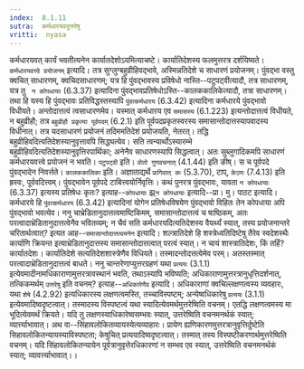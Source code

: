 ```yaml
---
index:  8.1.11
sutra:  कर्मधारयवदुत्तरेषु
vritti:  nyasa
---
```


कर्मधारयवत् कार्यं भवतीत्यनेन कार्यातदेशोऽयमित्याचष्टे। कार्यातिदेशस्य फलमुत्तरत्र दर्शयिष्यते। `कर्मधारयवत्त्वे प्रयोजनम्` इत्यादि। तत्र सुग्लुग्बहुव्रीहिवद्भावे, अस्मिन्नतिदेशे च साधारणं प्रयोजनम्। पुंवद्भा वस्तु क्वचित् साधारणम्, क्वचिदसाधारणम्; यत्र हि पुंवद्भावस्य प्रविषेधो नास्ति--पटुपट्वीत्यादौ, तत्र साधारणम्, यत्र तु ` न कोपधायाः` (6.3.37) इत्यादिना पुंवद्भावप्रतिषेधोऽस्ति--कालककालिकेत्यादौ, तत्रा साधारणम्। तथा हि यस्य हि पुंवद्भावः प्रतिविद्धस्तस्यापि `पुंवत्कर्मधारय` (6.3.42) इत्यादिना कर्मधारये पुंवद्भावो विधीयते। अन्तोदात्तत्वं त्वसाधारणमेव। यस्मात् कर्मधारय एव `समासस्य` (6.1.223) इत्यन्तोदात्तत्वं विधीयते, न बहुव्रीहौ; तत्र `बहुव्रीहौ प्रकृत्या पूर्वपदम्` (6.2.1) इति पूर्वपदप्रकृतस्वरस्य समासान्तोदात्तस्यापवादस्य विधीनात्। तत्र यदसाधारणं प्रयोजनं तदिममतिदेशं प्रयोजयति, नेतरत्। तद्धि बहुव्रीहिवदित्यतिदेशस्यानुवृत्तावपि सिद्ध्यत्येव। सति त्वन्यार्थोऽस्यारम्भे बहुव्रीहिवदित्यतिदेशस्यानुवृत्तिरपार्थिका; अनेनैव साधारणस्यापि सिद्धत्वात्। अतः सुब्लुगादिकमपि साधारणं कर्मधारयवत्त्वे प्रयोजनं न भवति। `पटुपट्वी` इति। `वोतो गुणवचनात्` (4.1.44) इति ङीष्। स च पूर्वपदे पुंवद्भादेन निवर्त्तते। `कालककालिका` इति। अज्ञाताद्यर्थे `प्रागिवात् कः` (5.3.70), टाप्, `केऽणः` (7.4.13) इति ह्रस्वः, पूर्ववदित्त्वम्। पुंवद्भावेन पूर्वपदे टाबित्त्वयोर्निवृत्तिः। कथं पुनरत्र पुंवद्भावः, यावता `न कोपधायाः` (6.3.37) इत्यस्य प्रतिषेधः कृतः? इत्याह--`कोपधायाः` झ्र्`न कोपधायाः` इत्यादि--प्रा। मु। पाठट इत्यादि। कर्मधारये हि `पुंवत्कर्मधारय` (6.3.42) इत्यादिनां योगेन प्रतिषेधविषयेण पुंवद्भावो विहितः तेन कोपधाया अपि पुंवद्भावो भवत्येव।
ननु चाभ्रेडितानुदात्तत्वमाष्टिकिमम्, समासान्तोदात्तत्वं च षाष्ठिकम्, अतः परत्वादाभ्रेडितानुदात्तत्वेनैव भवितव्यम्; न चैवं सति कर्मधारयदित्यतिदेशस्य वैयर्थ्यं स्यात्, तस्य प्रयोजनान्तरे चरितार्थत्वात्? इत्यत आह--`समासान्तोदात्तत्वमनेन` इत्यादि। शल्त्रातिदेशे हि शस्त्रेध्वतिदिष्टेषु तैरेव स्वदेशस्थैः कार्याणि क्रियन्त इत्याभ्रेडितानुदात्तस्य समासान्तोदात्तत्वात् परत्वं स्यात्। न चायं शास्त्रातिदेशः, किं तर्हि? कार्यातदेशः। कार्यातिदेशे सत्यतिदेशशास्त्रेणैव विधियते। तस्मादन्तोदत्तत्वेमेव परम्। अतस्तस्मात् परत्वादाभ्रेडितानुदात्तत्वं बाधते।
ननु चान्तरेणाप्युत्तरग्रहणं यथा `प्रत्ययः` (3.1.1) इत्येवमादीनामधिकाराणामुत्तरत्रावस्थानं भवति, तथाऽस्यापि भविष्यति; अधिकाराणामुत्तरत्रानुधृत्तिदर्शनात्, तत्किकमर्थम् `उत्तरेषु` इति वचनम्? इत्याह--`अधिकारेणैव` इत्यादि। अधिकाराणां क्वचिल्लक्षणत्वस्य व्यवहारः, यथा `शेषे` (4.2.92) इत्यधिकारस्य लक्षणत्वमस्ति, तच्चाविस्पष्टम्; अन्येष्वधिकारेषु `प्रत्ययः` (3.1.1) इत्येवमादिष्वदृष्टत्वात्। तस्मादस्य विस्पष्टत्वं यथा स्यादित्येवमर्थमुत्तरेष्विति वचनम्। एतद्धि लक्षणत्वमस्य मा भूदित्येवमर्थं क्रियते। यदि तु लक्षणस्याधिकारेष्वसम्भवः स्यात्, उत्तरेष्विति वचनमनर्थकं स्यात्; व्यार्त्त्याभावात्। अथ वा--सिंहावलोकितव्यायस्येत्यव्याहारः। प्रायेण ह्यणिकारणमुत्तरत्रानुवृत्तिर्दुष्टेति सिहावलोकितन्यायस्याविस्पष्टता; केषुचित् प्रत्ययादिष्वदृष्टत्वात्। तस्मात् तस्य विस्पष्टीकरणार्थमुत्तरेष्विति वचनम्। यदि सिंहावलोकितन्यायेन पूर्वत्रानुवृत्तेरधिकारणां न सम्भव एव स्यात्, उत्तरेष्विति वचनमनर्थकं स्यात्; व्यावर्त्त्याभावात्।।

